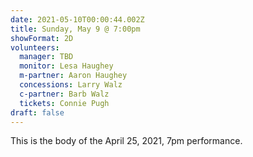 ```yaml
---
date: 2021-05-10T00:00:44.002Z
title: Sunday, May 9 @ 7:00pm
showFormat: 2D
volunteers:
  manager: TBD
  monitor: Lesa Haughey
  m-partner: Aaron Haughey
  concessions: Larry Walz
  c-partner: Barb Walz
  tickets: Connie Pugh
draft: false
---
```

This is the body of the April 25, 2021, 7pm performance.
